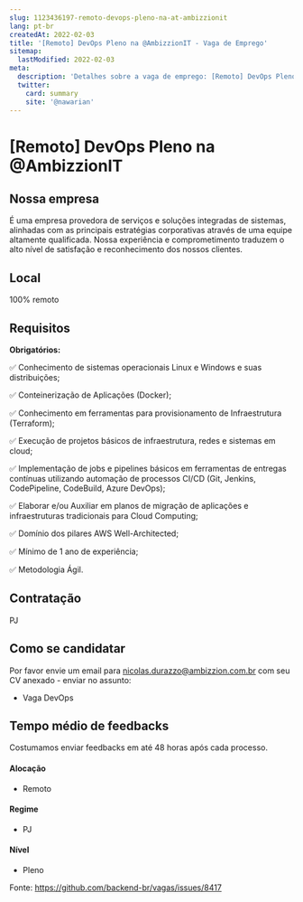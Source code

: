 ```yaml
---
slug: 1123436197-remoto-devops-pleno-na-at-ambizzionit
lang: pt-br
createdAt: 2022-02-03
title: '[Remoto] DevOps Pleno na @AmbizzionIT - Vaga de Emprego'
sitemap:
  lastModified: 2022-02-03
meta:
  description: 'Detalhes sobre a vaga de emprego: [Remoto] DevOps Pleno na @AmbizzionIT'
  twitter:
    card: summary
    site: '@nawarian'
---
```


# [Remoto] DevOps Pleno na @AmbizzionIT

## Nossa empresa

É uma empresa provedora de serviços e soluções integradas de sistemas, alinhadas com as principais estratégias corporativas através de uma equipe altamente qualificada. Nossa experiência e comprometimento traduzem o alto nível de satisfação e reconhecimento dos nossos clientes.

## Local

100% remoto

## Requisitos

**Obrigatórios:**

✅ Conhecimento de sistemas operacionais Linux e Windows e suas distribuições;

✅ Conteinerização de Aplicações (Docker);

✅ Conhecimento em ferramentas para provisionamento de Infraestrutura (Terraform);

✅ Execução de projetos básicos de infraestrutura, redes e sistemas em cloud;

✅ Implementação de jobs e pipelines básicos em ferramentas de entregas contínuas utilizando automação de processos CI/CD (Git, Jenkins, CodePipeline, CodeBuild, Azure DevOps);

✅ Elaborar e/ou Auxiliar em planos de migração de aplicações e infraestruturas tradicionais para Cloud Computing;

✅ Domínio dos pilares AWS Well-Architected;

✅ Mínimo de 1 ano de experiência;

✅ Metodologia Ágil.

## Contratação

PJ 

## Como se candidatar

Por favor envie um email para nicolas.durazzo@ambizzion.com.br com seu CV anexado - enviar no assunto:
- Vaga DevOps

## Tempo médio de feedbacks

Costumamos enviar feedbacks em até 48 horas após cada processo.

#### Alocação
- Remoto

#### Regime
- PJ

#### Nível
- Pleno

Fonte: https://github.com/backend-br/vagas/issues/8417